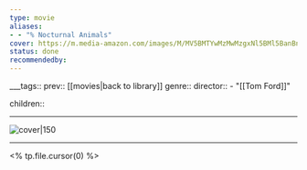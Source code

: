 ```yaml
---
type: movie
aliases:
- - "% Nocturnal Animals"
cover: https://m.media-amazon.com/images/M/MV5BMTYwMzMwMzgxNl5BMl5BanBnXkFtZTgwMTA0MTUzMDI@._V1_SX300.jpg
status: done
recommendedby:
---
```

___tags:: prev:: [[movies|back to library]]
genre::
director:: - "[[Tom Ford]]"
  
children::
___
![cover|150](https://m.media-amazon.com/images/M/MV5BMTYwMzMwMzgxNl5BMl5BanBnXkFtZTgwMTA0MTUzMDI@._V1_SX300.jpg)
___
<% tp.file.cursor(0) %>
